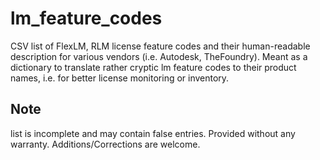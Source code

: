 lm_feature_codes
===========

CSV list of FlexLM, RLM license feature codes and their human-readable description for various vendors (i.e. Autodesk, TheFoundry). Meant as a dictionary to translate rather cryptic lm feature codes to their product names, i.e. for better license monitoring or inventory.


Note
-------------
list is incomplete and may contain false entries. Provided without any warranty. Additions/Corrections are welcome.


